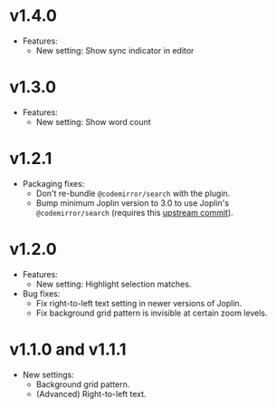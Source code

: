 # v1.4.0

- Features:
	- New setting: Show sync indicator in editor

# v1.3.0

- Features:
	- New setting: Show word count

# v1.2.1

- Packaging fixes:
	- Don't re-bundle `@codemirror/search` with the plugin.
	- Bump minimum Joplin version to 3.0 to use Joplin's `@codemirror/search` (requires this [upstream commit](https://github.com/laurent22/joplin/commit/c1ae449ce2a9aaf5a789c9ac731081b8747af14f)).

# v1.2.0

- Features:
	- New setting: Highlight selection matches.
- Bug fixes:
	- Fix right-to-left text setting in newer versions of Joplin.
	- Fix background grid pattern is invisible at certain zoom levels.

# v1.1.0 and v1.1.1

- New settings:
    - Background grid pattern.
	- (Advanced) Right-to-left text.